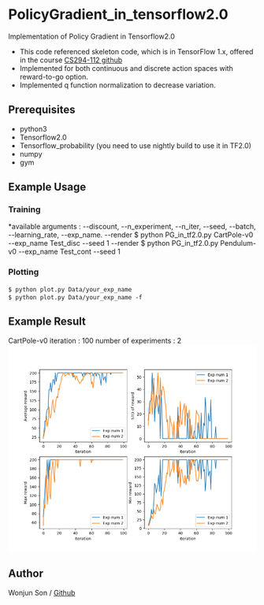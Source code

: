 # PolicyGradient_in_tensorflow2.0
Implementation of Policy Gradient in Tensorflow2.0

* This code referenced skeleton code, which is in TensorFlow 1.x, offered in the course [CS294-112 github](https://github.com/berkeleydeeprlcourse/homework/tree/master/hw2)
* Implemented for both continuous and discrete action spaces with reward-to-go option.
* Implemented q function normalization to decrease variation.


## Prerequisites
* python3
* Tensorflow2.0
* Tensorflow_probability (you need to use nightly build to use it in TF2.0)
* numpy
* gym 

## Example Usage

### Training
*available arguments : --discount, --n_experiment, --n_iter, --seed, --batch, --learning_rate, --exp_name. --render
	$ python PG_in_tf2.0.py CartPole-v0 --exp_name Test_disc --seed 1 --render
	$ python PG_in_tf2.0.py Pendulum-v0 --exp_name Test_cont --seed 1

### Plotting
	$ python plot.py Data/your_exp_name
	$ python plot.py Data/your_exp_name -f

## Example Result
CartPole-v0
iteration : 100
number of experiments : 2
![CartPole](result/CartPole-full.png)

## Author

Wonjun Son / [Github](https://github.com/wongongv)
